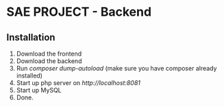 # SAE PROJECT - Backend

## Installation

1. Download the frontend
2. Download the backend
3. Run *composer dump-autoload* (make sure you have composer already installed)
4. Start up php server on *http://localhost:8081*
5. Start up MySQL
6. Done.
